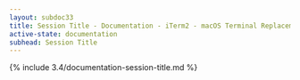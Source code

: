 ```yaml
---
layout: subdoc33
title: Session Title - Documentation - iTerm2 - macOS Terminal Replacement
active-state: documentation
subhead: Session Title
---
```

{% include 3.4/documentation-session-title.md %}

